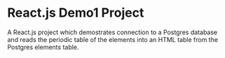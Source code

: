 # React.js Demo1 Project

A React.js project which demostrates connection to a Postgres database and reads the periodic table of the elements into an HTML table from the Postgres elements table.


